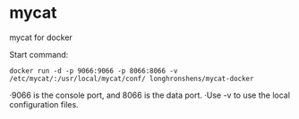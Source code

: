 # mycat
mycat for docker

Start command:

```shell
docker run -d -p 9066:9066 -p 8066:8066 -v /etc/mycat/:/usr/local/mycat/conf/ longhronshens/mycat-docker
```
·9066 is the console port, and 8066 is the data port.
·Use -v to use the local configuration files.

